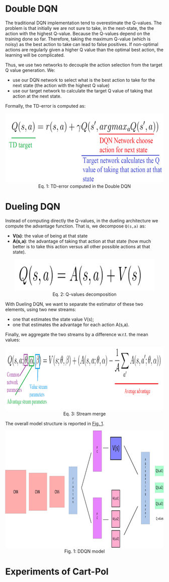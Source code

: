 # Double DQN

The traditional DQN implementation tend to overestimate the Q-values.
The problem is that initially we are not sure to take, in  the next-state, the the action with the highest Q-value.
Because the Q-values depend on the training done so far.
Therefore, taking the maximum Q-value (which is noisy) as the best action to take can lead to false positives. 
If non-optimal actions are regularly given a higher Q value than the optimal best action, the learning will be complicated.

Thus, we use two networks to decouple the action selection from the target Q value generation. 
We:
- use our DQN network to select what is the best action to take for the next state (the action with the highest Q value)
- use our target network to calculate the target Q value of taking that action at the next state.

Formally, the TD-error is computed as:
<p align="center">
    <img src="./figures/double_dqn.png" width="900px" height="220px"/>
    <br />
    <a name="eq-deep_q_learning_update"> Eq. 1: TD-error computed in the Double DQN</a>
</p>

# Dueling DQN
Instead of computing directly the Q-values, in the dueling architecture we compute the advantage function.
That is, we decompose `Q(s,a)` as:
- **V(s)**: the value of being at that state
- **A(s,a)**: the advantage of taking that action at that state (how much better is to take this action versus all other possible actions at that state).

<p align="center">
    <img src="./figures/q_values-decomposition.png" width="450px" height="100px"/>
    <br />
    <a name="eq-deep_q_learning_update"> Eq. 2: Q-values decomposition</a>
</p>

With Dueling DQN, we want to separate the estimator of these two elements, using two new streams:
- one that estimates the state value V(s);
- one that estimates the advantage for each action A(s,a).

Finally, we aggregate the two streams by a difference w.r.t. the mean values:
<p align="center">
    <img src="./figures/stream-merge.png" width="900px" height="200px"/>
    <br />
    <a name="eq-deep_q_learning_update"> Eq. 3: Stream merge</a>
</p>
 
The overall model structure is reported in [Fig. 1](#fig-dueling-model).
<p align="center">
    <img src="./figures/ddqn-model.png" width="900px" height="370px"/>
    <br />
    <a name="fig-dueling-model"> Fig. 1: DDQN model</a>
</p>

# Experiments of Cart-Pol
